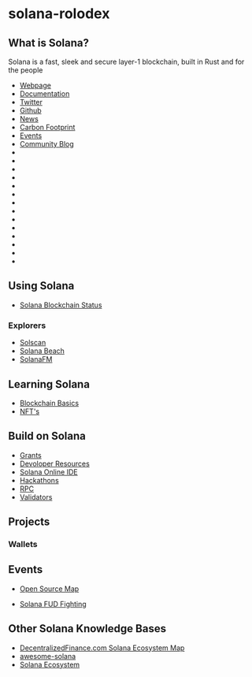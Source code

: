 # solana-rolodex

## What is Solana?
Solana is a fast, sleek and secure layer-1 blockchain, built in Rust and for the people
* [Webpage](https://solana.com/)
* [Documentation](https://docs.solana.com/)
* [Twitter](https://twitter.com/solana)
* [Github](https://github.com/solana-labs)
* [News](https://solana.com/news)
* [Carbon Footprint](https://solana.com/environment)
* [Events](https://solana.com/events)
* [Community Blog](https://solana.com/community)
* []()
* []()
* []()
* []()
* []()
* []()
* []()
* []()
* []()
* []()
* []()
* []()
* []()
* []()


## Using Solana
* [Solana Blockchain Status](https://status.solana.com/)
### Explorers
* [Solscan](https://solscan.io/)
* [Solana Beach](https://solanabeach.io/)
* [SolanaFM](https://solana.fm/)


## Learning Solana
* [Blockchain Basics](https://solana.com/learn/blockchain-basics)
* [NFT's](https://solana.com/learn/nfts)


## Build on Solana
* [Grants](https://solana.org/grants)
* [Devoloper Resources](https://solana.com/developers)
* [Solana Online IDE](https://beta.solpg.io/tutorials)
* [Hackathons](https://solana.com/hackathon)
* [RPC](https://solana.com/rpc)
* [Validators](https://solana.com/validators)
## Projects
### Wallets


## Events




* [Open Source Map](https://twitter.com/holaplex/status/1599837713670119425?s=20&t=wl10XfT8jgUHDueQr36qSQ)

* [Solana FUD Fighting](https://frictionlesscapital.substack.com/p/making-the-case-for-solana-fighting)




## Other Solana Knowledge Bases
* [DecentralizedFinance.com Solana Ecosystem Map](https://dezentralizedfinance.com/solana-ecosystem/)
* [awesome-solana](https://github.com/mtreerungroj/awesome-solana)
* [Solana Ecosystem](https://solana.com/ecosystem)
